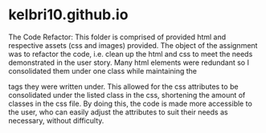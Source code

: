 # kelbri10.github.io

The Code Refactor: This folder is comprised of provided html and respective assets (css and images) provided. The object of the assignment was to refactor the code, i.e. clean up the html and css to meet the needs demonstrated in the user story. Many html elements were redundant so I consolidated them under one class while maintaining the <div> tags they were written under. This allowed for the css attributes to be consolidated under the listed class in the css, shortening the amount of classes in the css file. By doing this, the code is made more accessible to the user, who can easily adjust the attributes to suit their needs as necessary, without difficulty. 
